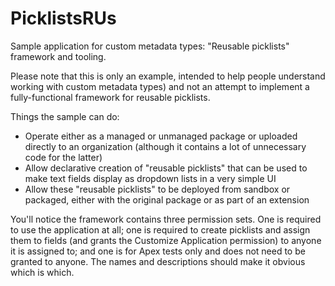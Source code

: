 # PicklistsRUs
Sample application for custom metadata types: "Reusable picklists" framework and tooling.

Please note that this is only an example, intended to help people understand working with custom
metadata types) and not an attempt to implement a fully-functional framework for reusable picklists. 

Things the sample can do:
- Operate either as a managed or unmanaged package or uploaded directly to an organization 
  (although it contains a lot of unnecessary code for the latter)
- Allow declarative creation of "reusable picklists" that can be used to make text fields
  display as dropdown lists in a very simple UI
- Allow these "reusable picklists" to be deployed from sandbox or packaged, either with the 
  original package or as part of an extension

You'll notice the framework contains three permission sets. One is required to use the application
at all; one is required to create picklists and assign them to fields (and grants the Customize Application
permission) to anyone it is assigned to; and one is for Apex tests only and does not need to be granted to anyone. The names and descriptions should make it obvious which is which.


